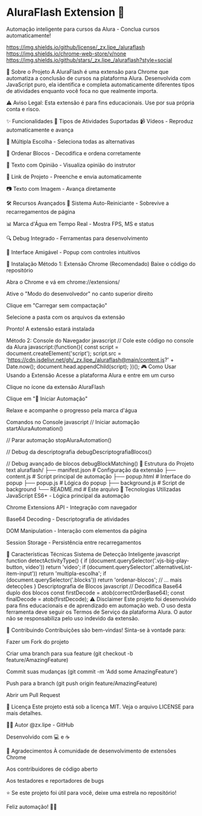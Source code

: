 # AluraFlash Extension 🚀 #
Automação inteligente para cursos da Alura - Conclua cursos automaticamente!

https://img.shields.io/github/license/_zx.lipe_/aluraflash
https://img.shields.io/chrome-web-store/v/none
https://img.shields.io/github/stars/_zx.lipe_/aluraflash?style=social

📖 Sobre o Projeto
A AluraFlash é uma extensão para Chrome que automatiza a conclusão de cursos na plataforma Alura. Desenvolvida com JavaScript puro, ela identifica e completa automaticamente diferentes tipos de atividades enquanto você foca no que realmente importa.

⚠️ Aviso Legal: Esta extensão é para fins educacionais. Use por sua própria conta e risco.

✨ Funcionalidades
🎯 Tipos de Atividades Suportadas
📹 Vídeos - Reproduz automaticamente e avança

🔘 Múltipla Escolha - Seleciona todas as alternativas

🧩 Ordenar Blocos - Decodifica e ordena corretamente

💬 Texto com Opinião - Visualiza opinião do instrutor

🔗 Link de Projeto - Preenche e envia automaticamente

📷 Texto com Imagem - Avança diretamente

🛠️ Recursos Avançados
🔄 Sistema Auto-Reiniciante - Sobrevive a recarregamentos de página

📊 Marca d'Água em Tempo Real - Mostra FPS, MS e status

🔍 Debug Integrado - Ferramentas para desenvolvimento

🎨 Interface Amigável - Popup com controles intuitivos

🚀 Instalação
Método 1: Extensão Chrome (Recomendado)
Baixe o código do repositório

Abra o Chrome e vá em chrome://extensions/

Ative o "Modo do desenvolvedor" no canto superior direito

Clique em "Carregar sem compactação"

Selecione a pasta com os arquivos da extensão

Pronto! A extensão estará instalada

Método 2: Console do Navegador
javascript
// Cole este código no console da Alura
javascript:(function(){
    const script = document.createElement('script');
    script.src = 'https://cdn.jsdelivr.net/gh/_zx.lipe_/aluraflash@main/content.js?' + Date.now();
    document.head.appendChild(script);
})();
🎮 Como Usar
Usando a Extensão
Acesse a plataforma Alura e entre em um curso

Clique no ícone da extensão AluraFlash

Clique em "🚀 Iniciar Automação"

Relaxe e acompanhe o progresso pela marca d'água

Comandos no Console
javascript
// Iniciar automação
startAluraAutomation()

// Parar automação
stopAluraAutomation()

// Debug da descriptografia
debugDescriptografiaBlocos()

// Debug avançado de blocos
debugBlockMatching()
📁 Estrutura do Projeto
text
aluraflash/
├── manifest.json          # Configuração da extensão
├── content.js            # Script principal de automação
├── popup.html            # Interface do popup
├── popup.js              # Lógica do popup
├── background.js         # Script de background
└── README.md             # Este arquivo
🔧 Tecnologias Utilizadas
JavaScript ES6+ - Lógica principal da automação

Chrome Extensions API - Integração com navegador

Base64 Decoding - Descriptografia de atividades

DOM Manipulation - Interação com elementos da página

Session Storage - Persistência entre recarregamentos

🎯 Características Técnicas
Sistema de Detecção Inteligente
javascript
function detectActivityType() {
    if (document.querySelector('.vjs-big-play-button, video')) return 'video';
    if (document.querySelector('.alternativeList-item-input')) return 'multipla-escolha';
    if (document.querySelector('.blocks')) return 'ordenar-blocos';
    // ... mais detecções
}
Descriptografia de Blocos
javascript
// Decodifica Base64 duplo dos blocos
const firstDecode = atob(correctOrderBase64);
const finalDecode = atob(firstDecode);
⚠️ Disclaimer
Este projeto foi desenvolvido para fins educacionais e de aprendizado em automação web. O uso desta ferramenta deve seguir os Termos de Serviço da plataforma Alura. O autor não se responsabiliza pelo uso indevido da extensão.

🤝 Contribuindo
Contribuições são bem-vindas! Sinta-se à vontade para:

Fazer um Fork do projeto

Criar uma branch para sua feature (git checkout -b feature/AmazingFeature)

Commit suas mudanças (git commit -m 'Add some AmazingFeature')

Push para a branch (git push origin feature/AmazingFeature)

Abrir um Pull Request

📄 Licença
Este projeto está sob a licença MIT. Veja o arquivo LICENSE para mais detalhes.

👨‍💻 Autor
@zx.lipe - GitHub

Desenvolvido com 💻 e ☕

🎉 Agradecimentos
À comunidade de desenvolvimento de extensões Chrome

Aos contribuidores de código aberto

Aos testadores e reportadores de bugs

⭐ Se este projeto foi útil para você, deixe uma estrela no repositório!

Feliz automação! 🚀🎯
